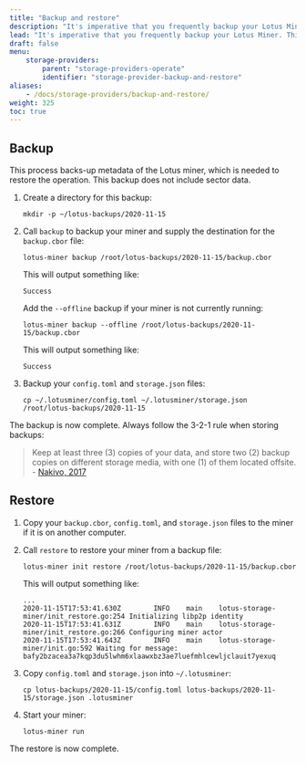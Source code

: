 ```yaml
---
title: "Backup and restore"
description: "It's imperative that you frequently backup your Lotus Miner. This page walks you through how to backup your Lotus Miner, and also how to restore your backup."
lead: "It's imperative that you frequently backup your Lotus Miner. This page walks you through how to backup your Lotus Miner, and also how to restore your backup."
draft: false
menu:
    storage-providers:
        parent: "storage-providers-operate"
        identifier: "storage-provider-backup-and-restore"
aliases:
    - /docs/storage-providers/backup-and-restore/
weight: 325
toc: true
---
```


## Backup

This process backs-up metadata of the Lotus miner, which is needed to restore the operation. This backup does not include sector data.

1. Create a directory for this backup:

   ```shell
   mkdir -p ~/lotus-backups/2020-11-15
   ```

1. Call `backup` to backup your miner and supply the destination for the `backup.cbor` file:

   ```shell with-output
   lotus-miner backup /root/lotus-backups/2020-11-15/backup.cbor
   ```

   This will output something like:

   ```
   Success
   ```

   Add the `--offline` backup if your miner is not currently running:

   ```shell with-output
   lotus-miner backup --offline /root/lotus-backups/2020-11-15/backup.cbor
   ```

   This will output something like:

   ```
   Success
   ```

1. Backup your `config.toml` and `storage.json` files:

   ```shell
   cp ~/.lotusminer/config.toml ~/.lotusminer/storage.json /root/lotus-backups/2020-11-15
   ```

The backup is now complete. Always follow the 3-2-1 rule when storing backups:

> Keep at least three (3) copies of your data, and store two (2) backup copies on different storage media, with one (1) of them located offsite. - [Nakivo, 2017](https://www.nakivo.com/blog/3-2-1-backup-rule-efficient-data-protection-strategy/)

## Restore

1. Copy your `backup.cbor`, `config.toml`, and `storage.json` files to the miner if it is on another computer.
1. Call `restore` to restore your miner from a backup file:

   ```shell with-output
   lotus-miner init restore /root/lotus-backups/2020-11-15/backup.cbor
   ```

   This will output something like:

   ```
   ...
   2020-11-15T17:53:41.630Z        INFO    main    lotus-storage-miner/init_restore.go:254 Initializing libp2p identity
   2020-11-15T17:53:41.631Z        INFO    main    lotus-storage-miner/init_restore.go:266 Configuring miner actor
   2020-11-15T17:53:41.643Z        INFO    main    lotus-storage-miner/init.go:592 Waiting for message: bafy2bzacea3a7kqp3du5lwhm6xlaawxbz3ae7luefmhlcewljclauit7yexuq
   ```

1. Copy `config.toml` and `storage.json` into `~/.lotusminer`:

   ```shell
   cp lotus-backups/2020-11-15/config.toml lotus-backups/2020-11-15/storage.json .lotusminer
   ```

1. Start your miner:

   ```shell
   lotus-miner run
   ```

The restore is now complete.
